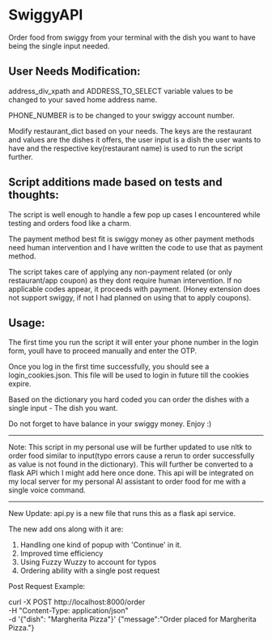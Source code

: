 # SwiggyAPI
Order food from swiggy from your terminal with the dish you want to have being the single input needed.

User Needs Modification:
----------------------------------------------------
address_div_xpath and ADDRESS_TO_SELECT variable values to be changed to your saved home address name.

PHONE_NUMBER is to be changed to your swiggy account number.

Modify restaurant_dict based on your needs. The keys are the restaurant and values are the dishes it offers, the user input is a dish the user wants to have and the respective key(restaurant name) is used to run the script further.

Script additions made based on tests and thoughts:
----------------------------------------------------
The script is well enough to handle a few pop up cases I encountered while testing and orders food like a charm.

The payment method best fit is swiggy money as other payment methods need human intervention and I have written the code to use that as payment method.

The script takes care of applying any non-payment related (or only restaurant/app coupon) as they dont require human intervention. If no applicable codes appear, it proceeds with payment. (Honey extension does not support swiggy, if not I had planned on using that to apply coupons).

Usage:
----------------------------------------------------
The first time you run the script it will enter your phone number in the login form, youll have to proceed manually and enter the OTP.

Once you log in the first time successfully, you should see a login_cookies.json. This file will be used to login in future till the cookies expire.

Based on the dictionary you hard coded you can order the dishes with a single input -  The dish you want. 

Do not forget to have balance in your swiggy money. Enjoy :)

-----------------------------------------------------
Note: This script in my personal use will be further updated to use nltk to order food similar to input(typo errors cause a rerun to order successfully as value is not found in the dictionary). This will further be converted to a flask API which I might add here once done. This api will be integrated on my local server for my personal AI assistant to order food for me with a single voice command.


------------------------------------------------------
New Update:
api.py is a new file that runs this as a flask api service.

The new add ons along with it are:
1. Handling one kind of popup with 'Continue' in it.
2. Improved time efficiency
3. Using Fuzzy Wuzzy to account for typos
4. Ordering ability with a single post request

Post Request Example: 

curl -X POST http://localhost:8000/order \
-H "Content-Type: application/json" \
-d '{"dish": "Margherita Pizza"}'
{"message":"Order placed for Margherita Pizza."}
